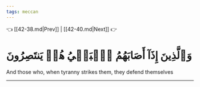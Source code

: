 ```yaml
---
tags: meccan
---
```


👈 [[42-38.md|Prev]] | [[42-40.md|Next]] 👉

# وَٱلَّذِينَ إِذَآ أَصَابَهُمُ ٱلۡبَغۡيُ هُمۡ يَنتَصِرُونَ

And those who, when tyranny strikes them, they defend themselves

---

